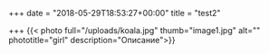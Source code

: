 +++
date = "2018-05-29T18:53:27+00:00"
title = "test2"

+++
{{< photo full="/uploads/koala.jpg" thumb="image1.jpg" alt="" phototitle="girl" description="Описание">}}